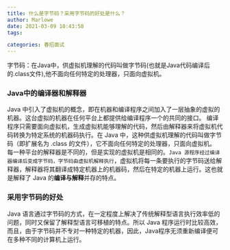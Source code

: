```yaml
---
title: 什么是字节码？采用字节码的好处是什么？
author: Marlowe
date: 2021-03-09 10:43:58
tags:

categories: 春招面试
---
```

字节码：在Java中，供虚拟机理解的代码叫做字节码(也就是Java代码编译后的.class文件),他不面向任何特定的处理器，只面向虚拟机。
<!--more-->
### Java中的编译器和解释器
Java 中引入了虚拟机的概念，即在机器和编译程序之间加入了一层抽象的虚拟的机器。这台虚拟的机器在任何平台上都提供给编译程序一个的共同的接口。
编译程序只需要面向虚拟机，生成虚拟机能够理解的代码，然后由解释器来将虚拟机代码转换为特定系统的机器码执行。在 Java 中，这种供虚拟机理解的代码叫做字节码（即扩展名为 .class 的文件），它不面向任何特定的处理器，只面向虚拟机。
每一种平台的解释器是不同的，但是实现的虚拟机是相同的。`Java 源程序经过编译器编译后变成字节码，字节码由虚拟机解释执行`，虚拟机将每一条要执行的字节码送给解释器，解释器将其翻译成特定机器上的机器码，然后在特定的机器上运行。这也就是解释了 Java 的**编译与解释**并存的特点。
### 采用字节码的好处
Java 语言通过字节码的方式，在一定程度上解决了传统解释型语言执行效率低的问题，同时又保留了解释型语言可移植的特点。所以 Java 程序运行时比较高效，而且，由于字节码并不专对一种特定的机器，因此，Java程序无须重新编译便可在多种不同的计算机上运行。

